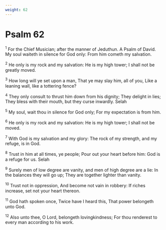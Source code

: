 ```yaml
---
weight: 62
---
```


# Psalm 62

<sup>1</sup> For the Chief Musician; after the manner of Jeduthun. A Psalm of David. My soul waiteth in silence for God only: From him cometh my salvation. 

<sup>2</sup> He only is my rock and my salvation: He is my high tower; I shall not be greatly moved. 

<sup>3</sup> How long will ye set upon a man, That ye may slay him, all of you, Like a leaning wall, like a tottering fence? 

<sup>4</sup> They only consult to thrust him down from his dignity; They delight in lies; They bless with their mouth, but they curse inwardly. Selah 

<sup>5</sup> My soul, wait thou in silence for God only; For my expectation is from him. 

<sup>6</sup> He only is my rock and my salvation: He is my high tower; I shall not be moved. 

<sup>7</sup> With God is my salvation and my glory: The rock of my strength, and my refuge, is in God. 

<sup>8</sup> Trust in him at all times, ye people; Pour out your heart before him: God is a refuge for us. Selah 

<sup>9</sup> Surely men of low degree are vanity, and men of high degree are a lie: In the balances they will go up; They are together lighter than vanity. 

<sup>10</sup> Trust not in oppression, And become not vain in robbery: If riches increase, set not your heart thereon. 

<sup>11</sup> God hath spoken once, Twice have I heard this, That power belongeth unto God. 

<sup>12</sup> Also unto thee, O Lord, belongeth lovingkindness; For thou renderest to every man according to his work. 


